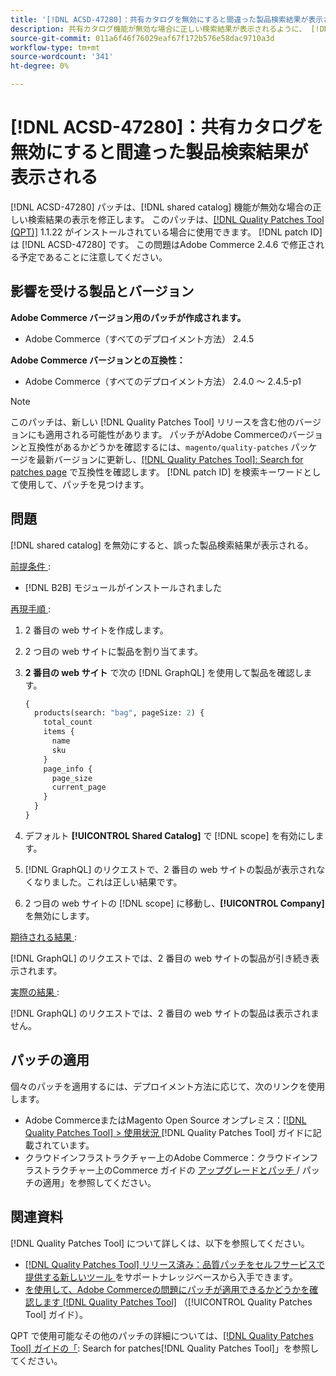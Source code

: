 ```yaml
---
title: '[!DNL ACSD-47280]：共有カタログを無効にすると間違った製品検索結果が表示される'
description: 共有カタログ機能が無効な場合に正しい検索結果が表示されるように、 [!DNL ACSD-47280] patch を適用して修正します。
source-git-commit: 011a6f46f76029eaf67f172b576e58dac9710a3d
workflow-type: tm+mt
source-wordcount: '341'
ht-degree: 0%

---
```


# [!DNL ACSD-47280]：共有カタログを無効にすると間違った製品検索結果が表示される

[!DNL ACSD-47280] パッチは、[!DNL shared catalog] 機能が無効な場合の正しい検索結果の表示を修正します。 このパッチは、[[!DNL Quality Patches Tool (QPT)]](https://experienceleague.adobe.com/ja/docs/commerce-operations/tools/quality-patches-tool/quality-patches-tool-to-self-serve-quality-patches) 1.1.22 がインストールされている場合に使用できます。 [!DNL patch ID] は [!DNL ACSD-47280] です。 この問題はAdobe Commerce 2.4.6 で修正される予定であることに注意してください。

## 影響を受ける製品とバージョン

**Adobe Commerce バージョン用のパッチが作成されます。**
* Adobe Commerce（すべてのデプロイメント方法） 2.4.5

**Adobe Commerce バージョンとの互換性：**
* Adobe Commerce（すべてのデプロイメント方法） 2.4.0 ～ 2.4.5-p1

>[!NOTE]
>
>このパッチは、新しい [!DNL Quality Patches Tool] リリースを含む他のバージョンにも適用される可能性があります。 パッチがAdobe Commerceのバージョンと互換性があるかどうかを確認するには、`magento/quality-patches` パッケージを最新バージョンに更新し、[[!DNL Quality Patches Tool]: Search for patches page](https://experienceleague.adobe.com/tools/commerce-quality-patches/index.html?lang=ja) で互換性を確認します。 [!DNL patch ID] を検索キーワードとして使用して、パッチを見つけます。

## 問題

[!DNL shared catalog] を無効にすると、誤った製品検索結果が表示される。

<u> 前提条件 </u>:

* [!DNL B2B] モジュールがインストールされました

<u> 再現手順 </u>:

1. 2 番目の web サイトを作成します。
1. 2 つ目の web サイトに製品を割り当てます。
1. **2 番目の web サイト** で次の [!DNL GraphQL] を使用して製品を確認します。

   ```GraphQL
   {
     products(search: "bag", pageSize: 2) {
       total_count
       items {
         name
         sku
       }
       page_info {
         page_size
         current_page
       }
     }
   }
   ```

1. デフォルト **[!UICONTROL Shared Catalog]** で [!DNL scope] を有効にします。
1. [!DNL GraphQL] のリクエストで、2 番目の web サイトの製品が表示されなくなりました。これは正しい結果です。
1. 2 つ目の web サイトの [!DNL scope] に移動し、**[!UICONTROL Company]** を無効にします。

<u> 期待される結果 </u>:

[!DNL GraphQL] のリクエストでは、2 番目の web サイトの製品が引き続き表示されます。

<u> 実際の結果 </u>:

[!DNL GraphQL] のリクエストでは、2 番目の web サイトの製品は表示されません。

## パッチの適用

個々のパッチを適用するには、デプロイメント方法に応じて、次のリンクを使用します。

* Adobe CommerceまたはMagento Open Source オンプレミス：[[!DNL Quality Patches Tool] > 使用状況 ](/help/tools/quality-patches-tool/usage.md) [!DNL Quality Patches Tool] ガイドに記載されています。
* クラウドインフラストラクチャー上のAdobe Commerce：クラウドインフラストラクチャー上のCommerce ガイドの [ アップグレードとパッチ ](https://experienceleague.adobe.com/docs/commerce-cloud-service/user-guide/develop/upgrade/apply-patches.html?lang=ja)/ パッチの適用」を参照してください。

## 関連資料

[!DNL Quality Patches Tool] について詳しくは、以下を参照してください。

* [[!DNL Quality Patches Tool]  リリース済み：品質パッチをセルフサービスで提供する新しいツール ](https://experienceleague.adobe.com/ja/docs/commerce-operations/tools/quality-patches-tool/quality-patches-tool-to-self-serve-quality-patches) をサポートナレッジベースから入手できます。
* [ を使用して、Adobe Commerceの問題にパッチが適用できるかどうかを確認します  [!DNL Quality Patches Tool]](/help/tools/quality-patches-tool/patches-available-in-qpt/check-patch-for-magento-issue-with-magento-quality-patches.md) （[!UICONTROL Quality Patches Tool] ガイド）。


QPT で使用可能なその他のパッチの詳細については、[[!DNL Quality Patches Tool] ガイドの「](https://experienceleague.adobe.com/tools/commerce-quality-patches/index.html?lang=ja): Search for patches[!DNL Quality Patches Tool]」を参照してください。
